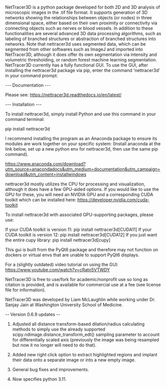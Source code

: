 NetTracer3D is a python package developed for both 2D and 3D analysis of microscopic images in the .tif file format. It supports generation of 3D networks showing the relationships between objects (or nodes) in three dimensional space, either based on their own proximity or connectivity via connecting objects such as nerves or blood vessels. In addition to these functionalities are several advanced 3D data processing algorithms, such as labeling of branched structures or abstraction of branched structures into networks. Note that nettracer3d uses segmented data, which can be segmented from other softwares such as ImageJ and imported into NetTracer3D, although it does offer its own segmentation via intensity and volumetric thresholding, or random forest machine learning segmentation. NetTracer3D currently has a fully functional GUI. To use the GUI, after installing the nettracer3d package via pip, enter the command 'nettracer3d' in your command prompt:

--- Documentation ---

Please see: https://nettracer3d.readthedocs.io/en/latest/

--- Installation ---

To install nettracer3d, simply install Python and use this command in your command terminal:

pip install nettracer3d

I recommend installing the program as an Anaconda package to ensure its modules are work together on your specific system:
(Install anaconda at the link below, set up a new python env for nettracer3d, then use the same pip command).

https://www.anaconda.com/download?utm_source=anacondadocs&utm_medium=documentation&utm_campaign=download&utm_content=installwindows

nettracer3d mostly utilizes the CPU for processing and visualization, although it does have a few GPU-aided options. If you would like to use the GPU for these, you will need an NVIDIA GPU and a corresponding CUDA toolkit which can be installed here:
https://developer.nvidia.com/cuda-toolkit

To install nettracer3d with associated GPU-supporting packages, please use:

If your CUDA toolkit is version 11: pip install nettracer3d[CUDA11]
If your CUDA toolkit is version 12: pip install nettracer3d[CUDA12]
If you just want the entire cupy library: pip install nettracer3d[cupy]


This gui is built from the PyQt6 package and therefore may not function on dockers or virtual envs that are unable to support PyQt6 displays.


For a (slightly outdated) video tutorial on using the GUI: https://www.youtube.com/watch?v=cRatn5VTWDY

NetTracer3D is free to use/fork for academic/nonprofit use so long as citation is provided, and is available for commercial use at a fee (see license file for information).

NetTracer3D was developed by Liam McLaughlin while working under Dr. Sanjay Jain at Washington University School of Medicine.

-- Version 0.6.9 updates --

1. Adjusted all distance transform-based dilation/radius calculating methods to simply use the already supported scipy.ndimage.distance_transform_edt() sampling parameter to account for differentially scaled axis (previously the image was being resampled but now it no longer will need to do that).

2. Added new right click option to extract highlighted regions and implant their data onto a separate image or into a new empty image.

3. General bug fixes and improvements.

4. Now specifies python 3.11. 